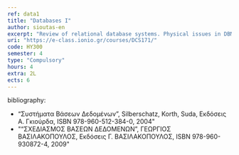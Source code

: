 ```yaml
---
ref: data1
title: "Databases I"
author: sioutas-en
excerpt: "Review of relational database systems. Physical issues in DBMSs. Storage media. ER Modeling and Design. EER Modeling and Design. Normalization Forms. Relational Algebra and Review of relational operators. QBE (Query By Example), SQL DML. SQL DDL, Security issues. "
uri: "https://e-class.ionio.gr/courses/DCS171/"
code: ΗΥ300 
semester: 4
type: "Compulsory"
hours: 4
extra: 2L
ects: 6
---
```



bibliography: 
  - “Συστήματα Βάσεων Δεδομένων”, Silberschatz, Korth, Suda, Εκδόσεις Α. Γκιούρδα, ISBN 978-960-512-384-0, 2004"
  - "“ΣΧΕΔΙΑΣΜΟΣ ΒΑΣΕΩΝ ΔΕΔΟΜΕΝΩΝ”, ΓΕΩΡΓΙΟΣ ΒΑΣΙΛΑΚΟΠΟΥΛΟΣ, Εκδόσεις Γ. ΒΑΣΙΛΑΚΟΠΟΥΛΟΣ, ISBN 978-960-930872-4, 2009"


